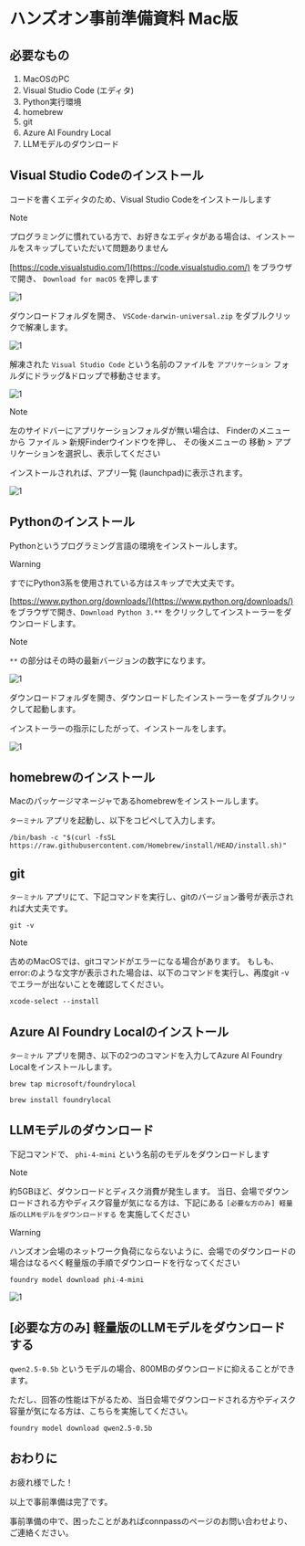 # ハンズオン事前準備資料 Mac版

## 必要なもの
1. MacOSのPC
1. Visual Studio Code (エディタ)
1. Python実行環境
1. homebrew
1. git
1. Azure AI Foundry Local　
1. LLMモデルのダウンロード

## Visual Studio Codeのインストール

コードを書くエディタのため、Visual Studio Codeをインストールします

> [!NOTE]
> プログラミングに慣れている方で、お好きなエディタがある場合は、インストールをスキップしていただいて問題ありません

[https://code.visualstudio.com/](https://code.visualstudio.com/) をブラウザで開き、
 `Download for macOS` を押します

![1](./img/mac_code_download.png)

ダウンロードフォルダを開き、 `VSCode-darwin-universal.zip` をダブルクリックで解凍します。

![1](./img/mac_code_download_finder.png)

解凍された `Visual Studio Code` という名前のファイルを `アプリケーション` フォルダにドラッグ&ドロップで移動させます。

![1](./img/mac_code_move_app.png)

> [!NOTE]
> 左のサイドバーにアプリケーションフォルダが無い場合は、
> Finderのメニューから ファイル > 新規Finderウインドウを押し、
> その後メニューの 移動 > アプリケーションを選択し、表示してください

インストールされれば、アプリ一覧 (launchpad)に表示されます。

![1](./img/mac_launchpad_code.png)

## Pythonのインストール

Pythonというプログラミング言語の環境をインストールします。

> [!WARNING]
> すでにPython3系を使用されている方はスキップで大丈夫です。

[https://www.python.org/downloads/](https://www.python.org/downloads/) をブラウザで開き、`Download Python 3.**` をクリックしてインストーラーをダウンロードします。

> [!NOTE]
> `**` の部分はその時の最新バージョンの数字になります。

![1](./img/mac_python_download_page.png)

ダウンロードフォルダを開き、ダウンロードしたインストーラーをダブルクリックして起動します。

インストーラーの指示にしたがって、インストールをします。

![1](./img/mac_python_installer.png)

## homebrewのインストール

Macのパッケージマネージャであるhomebrewをインストールします。

`ターミナル` アプリを起動し、以下をコピペして入力します。

```
/bin/bash -c "$(curl -fsSL https://raw.githubusercontent.com/Homebrew/install/HEAD/install.sh)"
```


## git
`ターミナル` アプリにて、下記コマンドを実行し、gitのバージョン番号が表示されれば大丈夫です。

```
git -v
```

> [!NOTE]
> 古めのMacOSでは、gitコマンドがエラーになる場合があります。
> もしも、error:のような文字が表示された場合は、以下のコマンドを実行し、再度git -vでエラーが出ないことを確認してください。
> ```
> xcode-select --install
> ```

## Azure AI Foundry Localのインストール

`ターミナル` アプリを開き、以下の2つのコマンドを入力してAzure AI Foundry Localをインストールします。

```
brew tap microsoft/foundrylocal
```
```
brew install foundrylocal
```

## LLMモデルのダウンロード

下記コマンドで、 `phi-4-mini` という名前のモデルをダウンロードします

> [!NOTE]
> 約5GBほど、ダウンロードとディスク消費が発生します。
> 当日、会場でダウンロードされる方やディスク容量が気になる方は、下記にある `[必要な方のみ] 軽量版のLLMモデルをダウンロードする` を実施してください

> [!WARNING]
> ハンズオン会場のネットワーク負荷にならないように、会場でのダウンロードの場合はなるべく軽量版の手順でダウンロードを行なってください

```
foundry model download phi-4-mini
```

![1](./img/mac_foundry_model_download.png)

## [必要な方のみ] 軽量版のLLMモデルをダウンロードする

`qwen2.5-0.5b` というモデルの場合、800MBのダウンロードに抑えることができます。

ただし、回答の性能は下がるため、当日会場でダウンロードされる方やディスク容量が気になる方は、こちらを実施してください。

```
foundry model download qwen2.5-0.5b
```


## おわりに
お疲れ様でした！

以上で事前準備は完了です。

事前準備の中で、困ったことがあればconnpassのページのお問い合わせより、ご連絡ください。
